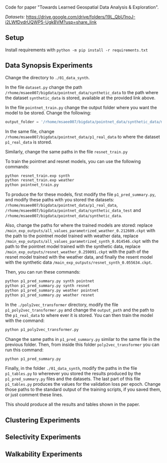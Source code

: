 Code for paper "Towards Learned Geospatial Data Analysis & Exploration".


*Datasets:* https://drive.google.com/drive/folders/19L_QbU1noJ-i2LWfDvdrUQWP5-UgkBVM?usp=share_link

## Setup

Install requirements with `python -m pip install -r requirements.txt`


## Data Synopsis Experiments

Change the directory to `./01_data_synth`.

In the file `dataset.py` change the path `/rhome/msaee007/bigdata/pointnet_data/synthetic_data` to the path where the dataset `synthetic_data` is stored, available at the provided link above.

In the file `pointnet_train.py` change the output folder where you want the model to be stored. Change the following:
```python
output_folder = '/rhome/msaee007/bigdata/pointnet_data/synthetic_data/main_exp_outputs'
```

In the same file, change `/rhome/msaee007/bigdata/pointnet_data/p1_real_data` to where the dataset `p1_real_data` is stored.

Similarly, change the same paths in the file `resnet_train.py`

To train the pointnet and resnet models, you can use the following commands:

```bash
python resnet_train.exp synth
python resnet_train.exp weather
python pointnet_train.py
```

To produce the for these models, first modify the file `p1_pred_summary.py`, and modify these paths with you stored the datasets: `/rhome/msaee007/bigdata/pointnet_data/p1_real_data`, `/rhome/msaee007/bigdata/pointnet_data/synthetic_data_test` and `/rhome/msaee007/bigdata/pointnet_data/synthetic_data`.

Also, change the paths for where the trained models are stored: replace `/main_exp_outputs/all_values_parametrized_weather_0.212609.ckpt` with the path to the pointnet model trained with weather data, replace `/main_exp_outputs/all_values_parametrized_synth_0.014546.ckpt` with the path to the pointnet model trained with the synthetic data, replace `/main_exp_outputs/resnet_weather_0.259091.ckpt` with the path of the resnet model trained with the weather data, and finally the resent model with the synthetic data `/main_exp_outputs/resnet_synth_0.055634.ckpt`.

Then, you can run these commands:

```bash
python p1_pred_summary.py synth pointnet
python p1_pred_summary.py synth resnet
python p1_pred_summary.py weather pointnet
python p1_pred_summary.py weather resnet
```

In the `./poly2vec_transformer` directory, modify the file `p1_poly2vec_transformer.py` and change the `output_path` and the path to the `p1_real_data` to where ever it is stored. You can then train the model with the command:

```bash
python p1_poly2vec_transformer.py
```
Change the same paths in `p1_pred_summary.py` similar to the same file in the previous folder. Then, from inside this folder `poly2vec_transformer` you can run this command:
```bash
python p1_pred_summary.py
```

Finally, in the folder `./01_data_synth`, modify the paths in the file `p1_tables.py` to whereever you stored the results produced by the `p1_pred_summary.py` files and the datasets. The last part of this file `p1_tables.py` produces the values for the validation loss per epoch. Change those paths to the standard output of the training scripts, if you saved them, or just comment these lines.

This should produce all the results and tables shown in the paper.


## Clustering Experiments


## Selectivity Experiments


## Walkability Experiments



